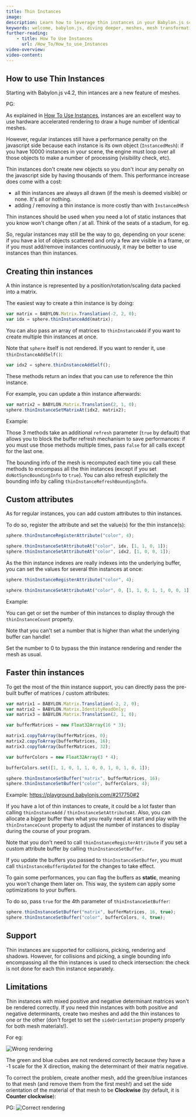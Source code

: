 ```yaml
---
title: Thin Instances
image: 
description: Learn how to leverage thin instances in your Babylon.js scenes.
keywords: welcome, babylon.js, diving deeper, meshes, mesh transformation, instances, thin instances
further-reading:
    - title: How To Use Instances
      url: /How_To/How_to_use_Instances
video-overview:
video-content:
---
```


## How to use Thin Instances
Starting with Babylon.js v4.2, thin intances are a new feature of meshes.

PG: <Playground id="#V1JE4Z#1" title="Thin Instances Example" description="Simple example of using thin instances." image=""/>

As explained in [How To Use Instances](/How_To/How_to_use_Instances), instances are an excellent way to use hardware accelerated rendering to draw a huge number of identical meshes.

However, regular instances still have a performance penalty on the javascript side because each instance is its own object (`InstancedMesh`): if you have 10000 instances in your scene, the engine must loop over all those objects to make a number of processing (visibility check, etc).

Thin instances don't create new objects so you don't incur any penalty on the javascript side by having thousands of them. This performance increase does come with a cost:
* all thin instances are always all drawn (if the mesh is deemed visible) or none. It's all or nothing.
* adding / removing a thin instance is more costly than with `InstancedMesh`

Thin instances should be used when you need a lot of static instances that you know won't change often / at all. Think of the seats of a stadium, for eg.

So, regular instances may still be the way to go, depending on your scene: if you have a lot of objects scattered and only a few are visible in a frame, or if you must add/remove instances continuously, it may be better to use instances than thin instances.

## Creating thin instances
A thin instance is represented by a position/rotation/scaling data packed into a matrix.

The easiest way to create a thin instance is by doing:
```javascript
var matrix = BABYLON.Matrix.Translation(-2, 2, 0);
var idx = sphere.thinInstanceAdd(matrix);
```

You can also pass an array of matrices to `thinInstanceAdd` if you want to create multiple thin instances at once.

Note that `sphere` itself is not rendered. If you want to render it, use `thinInstanceAddSelf()`:
```javascript
var idx2 = sphere.thinInstanceAddSelf();
```

These methods return an index that you can use to reference the thin instance.

For example, you can update a thin instance afterwards:
```javascript
var matrix2 = BABYLON.Matrix.Translation(2, 1, 0);
sphere.thinInstanceSetMatrixAt(idx2, matrix2);
```

Example: <Playground id="#217750" title="Creating Thin Instances" description="Simple example of creating thin instances." image=""/>

Those 3 methods take an additional `refresh` parameter (`true` by default) that allows you to block the buffer refresh mechanism to save performances: if you must use those methods multiple times, pass `false` for all calls except for the last one.

The bounding info of the mesh is recomputed each time you call these methods to encompass all the thin instances (except if you set `doNotSyncBoundingInfo` to `true`). You can also refresh explicitely the bounding info by calling `thinInstanceRefreshBoundingInfo`.

## Custom attributes
As for regular instances, you can add custom attributes to thin instances.

To do so, register the attribute and set the value(s) for the thin instance(s):
```typescript
sphere.thinInstanceRegisterAttribute("color", 4);

sphere.thinInstanceSetAttributeAt("color", idx, [1, 1, 0, 1]);
sphere.thinInstanceSetAttributeAt("color", idx2, [1, 0, 0, 1]);
```

As the thin instance indexes are really indexes into the underlying buffer, you can set the values for several thin instances at once:
```typescript
sphere.thinInstanceRegisterAttribute("color", 4);

sphere.thinInstanceSetAttributeAt("color", 0, [1, 1, 0, 1, 1, 0, 0, 1]);
```

Example: <Playground id="#217750#1" title="Thin Instances Custom Attributes" description="Simple example of thin instances with custom attributes." image=""/>

You can get or set the number of thin instances to display through the `thinInstanceCount` property.

Note that you can't set a number that is higher than what the underlying buffer can handle!

Set the number to 0 to bypass the thin instance rendering and render the mesh as usual.

## Faster thin instances
To get the most of the thin instance support, you can directly pass the pre-built buffer of matrices / custom attributes:
```typescript
var matrix1 = BABYLON.Matrix.Translation(-2, 2, 0);
var matrix2 = BABYLON.Matrix.IdentityReadOnly;
var matrix3 = BABYLON.Matrix.Translation(2, 1, 0);

var bufferMatrices = new Float32Array(16 * 3);

matrix1.copyToArray(bufferMatrices, 0);
matrix2.copyToArray(bufferMatrices, 16);
matrix3.copyToArray(bufferMatrices, 32);

var bufferColors = new Float32Array(3 * 4);

bufferColors.set([1, 1, 0, 1, 1, 0, 0, 1, 0, 1, 0, 1]);

sphere.thinInstanceSetBuffer("matrix", bufferMatrices, 16);
sphere.thinInstanceSetBuffer("color", bufferColors, 4);
```

Example: https://playground.babylonjs.com/#217750#2

If you have a lot of thin instances to create, it could be a lot faster than calling `thinInstanceAdd` / `thinInstanceSetAttributeAt`. Also, you can allocate a bigger buffer than what you really need at start and play with the `thinInstanceCount` property to adjust the number of instances to display during the course of your program.

Note that you don't need to call `thinInstanceRegisterAttribute` if you set a custom attribute buffer by calling `thinInstanceSetBuffer`.

If you update the buffers you passed to `thinInstanceSetBuffer`, you must call `thinInstanceBufferUpdated` for the changes to take effect.

To gain some performances, you can flag the buffers as **static**, meaning you won't change them later on. This way, the system can apply some optimizations to your buffers.

To do so, pass `true` for the 4th parameter of `thinInstanceSetBuffer`:
```javascript
sphere.thinInstanceSetBuffer("matrix", bufferMatrices, 16, true);
sphere.thinInstanceSetBuffer("color", bufferColors, 4, true);
```

## Support

Thin instances are supported for collisions, picking, rendering and shadows. However, for collisions and picking, a single bounding info encompassing all the thin instances is used to check intersection: the check is not done for each thin instance separately.

## Limitations

Thin instances with mixed positive and negative determinant matrices won't be rendered correctly. If you need thin instances with both positive and negative determinants, create two meshes and add the thin instances to one or the other (don't forget to set the `sideOrientation` property properly for both mesh materials!).

For eg: <Playground id="#217750#3" title="Thin Instances Wrong Rendering" description="Simple example of thin instances with wrong rendering." image=""/>

![Wrong rendering](/img/how_to/Mesh/thinInstancesWrongSideOrientation.png)

The green and blue cubes are not rendered correctly because they have a -1 scale for the X direction, making the determinant of their matrix negative.

To correct the problem, create another mesh, add the green/blue instances to that mesh (and remove them from the first mesh!) and set the side orientation of the material of that mesh to be **Clockwise** (by default, it is **Counter clockwise**):

PG: <Playground id="#217750#4" title="Thin Instances Correct Rendering" description="Simple example of thin instances with correct rendering." image=""/>
![Correct rendering](/img/how_to/Mesh/thinInstancesOkSideOrientation.png)